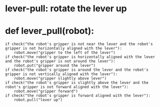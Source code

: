 # lever-pull: rotate the lever up
# def lever_pull(robot):
    if check("the robot's gripper is not near the lever and the robot's gripper is not horizontally aligned with the lever"):
        robot.move("gripper to the left of the lever")
    if check("the robot's gripper is horizontally aligned with the lever and the robot's gripper is not around the lever"):
        robot.put("gripper around the lever")
    if check("the robot's gripper is around the lever and the robot's gripper is not vertically aligned with the lever"):
        robot.move("gripper slightly above lever")
    if check("the robot's gripper is slightly above the lever and the robot's gripper is not forward aligned with the lever"):
        robot.move("gripper forward")
    if check("the robot's gripper is forward aligned with the lever"):
        robot.pull("lever up")